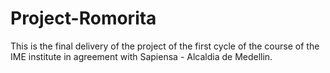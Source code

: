 # Project-Romorita

This is the final delivery of the project of the first cycle of the course of the IME institute in agreement with Sapiensa - Alcaldia de Medellin.
